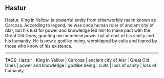 ## Hastur

Hastur, King in Yellow, is powerful entity from otherworldly realm known as Carcosa. According to legend, he was once human ruler of ancient city of Alar, but his lust for power and knowledge led him to make pact with the Great Old Ones, granting him immense power but at cost of his sanity and his humanity. He is now a godlike being, worshipped by cults and feared by those who know of his existence.

---
TAGS: Hastur | King in Yellow | Carcosa | ancient city of Alar | Great Old Ones | power and knowledge | godlike being | cults | loss of sanity | loss of humanity

